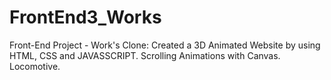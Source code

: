 # FrontEnd3_Works
Front-End Project - Work's Clone: Created a 3D Animated Website by using HTML, CSS and JAVASSCRIPT. Scrolling Animations with Canvas. Locomotive.
